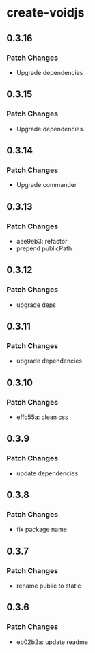 # create-voidjs

## 0.3.16

### Patch Changes

- Upgrade dependencies

## 0.3.15

### Patch Changes

- Upgrade dependencies.

## 0.3.14

### Patch Changes

- Upgrade commander

## 0.3.13

### Patch Changes

- aee9eb3: refactor
- prepend publicPath

## 0.3.12

### Patch Changes

- upgrade deps

## 0.3.11

### Patch Changes

- upgrade dependencies

## 0.3.10

### Patch Changes

- effc55a: clean css

## 0.3.9

### Patch Changes

- update dependencies

## 0.3.8

### Patch Changes

- fix package name

## 0.3.7

### Patch Changes

- rename public to static

## 0.3.6

### Patch Changes

- eb02b2a: update readme

